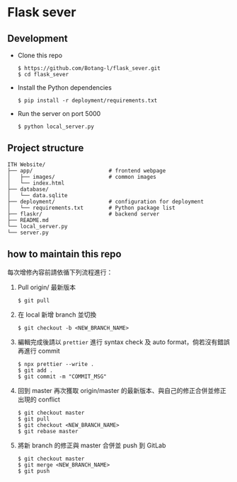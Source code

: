 # Flask sever

## Development
- Clone this repo
    ```shell
    $ https://github.com/Botang-l/flask_sever.git
    $ cd flask_sever
    ```
- Install the Python dependencies
    ```shell
    $ pip install -r deployment/requirements.txt
    ```
- Run the server on port 5000
    ```shell
    $ python local_server.py
    ```

## Project structure
```
ITH Website/
├── app/                        # frontend webpage
│   ├── images/                 # common images
│   └── index.html
├── database/
│   └── data.sqlite
├── deployment/                 # configuration for deployment
│   └── requirements.txt        # Python package list
├── flaskr/                     # backend server
├── README.md
└── local_server.py
└── server.py
```
## how to maintain this repo
每次增修內容前請依循下列流程進行：
1. Pull origin/ 最新版本
    ```shell
    $ git pull
    ```
2. 在 local 新增 branch 並切換
    ```shell
    $ git checkout -b <NEW_BRANCH_NAME>
    ```
3. 編輯完成後請以 `prettier` 進行 syntax check 及 auto format，倘若沒有錯誤再進行 commit
    ```shell
    $ npx prettier --write .
    $ git add .
    $ git commit -m "COMMIT_MSG"
    ```
4. 回到 master 再次獲取 origin/master 的最新版本、與自己的修正合併並修正出現的 conflict
    ```shell
    $ git checkout master
    $ git pull
    $ git checkout <NEW_BRANCH_NAME>
    $ git rebase master
    ```
5. 將新 branch 的修正與 master 合併並 push 到 GitLab
    ```shell
    $ git checkout master
    $ git merge <NEW_BRANCH_NAME>
    $ git push
    ```
